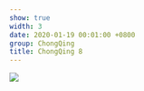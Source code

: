 ```yaml
---
show: true
width: 3
date: 2020-01-19 00:01:00 +0800
group: ChongQing
title: ChongQing 8
---
```

<div>
<a href="/assets/images/photos/ChongQing/DSC04078.jpg" target="_blank">
    <img data-src="/assets/images/photos/ChongQing/DSC04078.jpg" class="lazy w-100 rounded-xl" src="{{ '/assets/images/empty_300x200.png' | relative_url }}">
</a>
</div>
